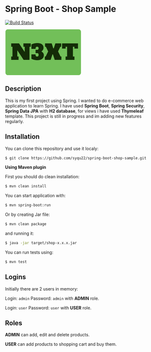 # Spring Boot - Shop Sample
[![Build Status](https://travis-ci.org/syqu22/spring-shop-demo.svg?branch=master)](https://travis-ci.org/syqu22/spring-shop-demo)

![](src/main/resources/static/images/brand.png) 

## Description

This is my first project using Spring. I wanted to do e-commerce web application to learn Spring. I have used **Spring Boot**, **Spring Security**, **Spring Data JPA** with **H2 database**, for views i have used **Thymeleaf** template. This project is still in progress and im adding new features regularly.

## Installation

You can clone this repository and use it localy:
```sh
$ git clone https://github.com/syqu22/spring-boot-shop-sample.git
```
**Using Maven plugin**

First you should do clean installation:
```sh
$ mvn clean install
```
You can start application with:
```sh
$ mvn spring-boot:run
```
Or by creating Jar file:
```sh
$ mvn clean package
```
and running it:
```sh
$ java -jar target/shop-x.x.x.jar
```

You can run tests using:
```sh
$ mvn test
```

## Logins

Initially there are 2 users in memory:

Login: ```admin``` Password: ```admin``` with **ADMIN** role.

Login: ```user``` Password: ```user``` with **USER** role.

## Roles

**ADMIN** can add, edit and delete products.

**USER** can add products to shopping cart and buy them.
